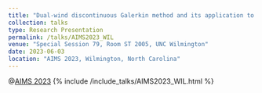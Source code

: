 ```yaml
---
title: "Dual-wind discontinuous Galerkin method and its application to an optimal control problem and a parabolic variational inequality"
collection: talks
type: Research Presentation
permalink: /talks/AIMS2023_WIL
venue: "Special Session 79, Room ST 2005, UNC Wilmington"
date: 2023-06-03
location: "AIMS 2023, Wilmington, North Carolina"
---
```


@[AIMS 2023](https://aimsconference.org/conferences/2023/index.html) 
{% include /include_talks/AIMS2023_WIL.html %}
<!-- [Abstract](https://aimsconference.org/conferences/2023/abstracts-compressed-2023-05-22-0937.pdf) -->